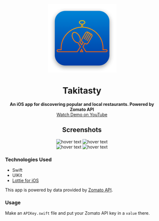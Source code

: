 <div align="center">
  <img src="public/gh-AppIcon.png" alt="CosmoZone App Icon" width="225" height="225" />
  <h1>Takitasty</h1>
  <b>An iOS app for discovering popular and local restaurants. Powered by Zomato API</b>
  <br/>
  <a href="https://youtu.be/VYO2fdsAfr4">Watch Demo on YouTube</a>
  <h2>Screenshots</h2>
  <img src="https://i.imgur.com/Ymc1Kfu.jpg" height="500" title="hover text">
  <img src="https://i.imgur.com/r5AYnMK.jpg" height="500" title="hover text"><br/>
  <img src="https://i.imgur.com/7B2Hf4l.jpg" height="500" title="hover text">
  <img src="https://i.imgur.com/2VSXL85.jpg" height="500" title="hover text">
</div>

### Technologies Used
* Swift
* UIKit
* [Lottie for iOS](https://github.com/airbnb/lottie-ios)

This app is powered by data provided by [Zomato API](https://developers.zomato.com/).

### Usage
Make an `APIKey.swift` file and put your Zomato API key in a `value` there.
